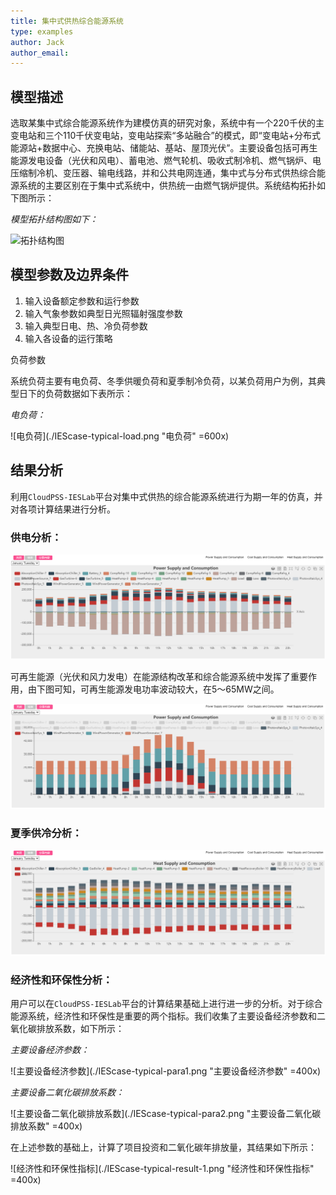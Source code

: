 ```yaml
---
title: 集中式供热综合能源系统
type: examples
author: Jack
author_email: 
---
```


## 模型描述

选取某集中式综合能源系统作为建模仿真的研究对象，系统中有一个220千伏的主变电站和三个110千伏变电站，变电站探索“多站融合”的模式，即“变电站+分布式能源站+数据中心、充换电站、储能站、基站、屋顶光伏”。主要设备包括可再生能源发电设备（光伏和风电）、蓄电池、燃气轮机、吸收式制冷机、燃气锅炉、电压缩制冷机、变压器、输电线路，并和公共电网连通，集中式与分布式供热综合能源系统的主要区别在于集中式系统中，供热统一由燃气锅炉提供。系统结构拓扑如下图所示：

*模型拓扑结构图如下：*

![拓扑结构图](./Thesis-IESlab-Centralized.png "拓扑结构图")


## 模型参数及边界条件

1. 输入设备额定参数和运行参数
2. 输入气象参数如典型日光照辐射强度参数
3. 输入典型日电、热、冷负荷参数
4. 输入各设备的运行策略

负荷参数

系统负荷主要有电负荷、冬季供暖负荷和夏季制冷负荷，以某负荷用户为例，其典型日下的负荷数据如下表所示：

*电负荷：*

![电负荷](./IEScase-typical-load.png "电负荷" =600x)

## 结果分析

利用`CloudPSS-IESLab`平台对集中式供热的综合能源系统进行为期一年的仿真，并对各项计算结果进行分析。

### 供电分析：

![某典型日的供用电能源供需构成图](./Thesis-IESlab-Distributed-result-1.png "某典型日的供用电能源供需构成图")

可再生能源（光伏和风力发电）在能源结构改革和综合能源系统中发挥了重要作用，由下图可知，可再生能源发电功率波动较大，在5～65MW之间。

![可再生能源供需图](./Thesis-IESlab-Distributed-result-Renewable-6.png "可再生能源供需图")

### 夏季供冷分析：

![集中式综合能源系统供冷结果](./Thesis-IESlab-Distributed-result-3.png "集中式综合能源系统供冷结果")

### 经济性和环保性分析：

用户可以在`CloudPSS-IESLab`平台的计算结果基础上进行进一步的分析。对于综合能源系统，经济性和环保性是重要的两个指标。我们收集了主要设备经济参数和二氧化碳排放系数，如下所示：

*主要设备经济参数：*

![主要设备经济参数](./IEScase-typical-para1.png "主要设备经济参数" =400x)

*主要设备二氧化碳排放系数：*

![主要设备二氧化碳排放系数](./IEScase-typical-para2.png "主要设备二氧化碳排放系数" =400x)

在上述参数的基础上，计算了项目投资和二氧化碳年排放量，其结果如下所示：

![经济性和环保性指标](./IEScase-typical-result-1.png "经济性和环保性指标" =400x)